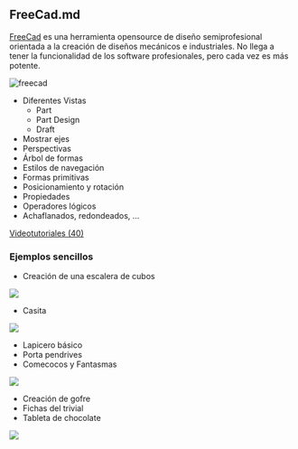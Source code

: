 ## FreeCad.md

[FreeCad](http://www.freecadweb.org/) es una herramienta opensource de diseño semiprofesional orientada a la creación de diseños mecánicos e industriales. No llega a tener la funcionalidad de los software profesionales, pero cada vez es más potente.

![freecad](http://jeromeabel.net/files/ressources/democratie-industrielle/bonus-images/fab/FreeCAD_aeroponic_system.jpg)

* Diferentes Vistas
  * Part
  * Part Design
  * Draft
* Mostrar ejes
* Perspectivas
* Árbol de formas
* Estilos de navegación
* Formas primitivas
* Posicionamiento y rotación
* Propiedades
* Operadores lógicos
* Achaflanados, redondeados, ...

[Videotutoriales (40)](https://youtu.be/2_DbFzFV9D4?feature=shared)

### Ejemplos sencillos

* Creación de una escalera de cubos

![](http://www.iearobotics.com/wiki/images/thumb/9/9d/T05-ej2-jv-almodovar.jpg/300px-T05-ej2-jv-almodovar.jpg)

* Casita

![](http://www.iearobotics.com/wiki/images/thumb/9/98/T06-ej1-JV-Almodovar.jpg/300px-T06-ej1-JV-Almodovar.jpg)

* Lapicero básico
* Porta pendrives
* Comecocos y Fantasmas

![](http://www.iearobotics.com/wiki/images/thumb/a/a0/Xoan-Sampaino-HalfBrick-2.png/300px-Xoan-Sampaino-HalfBrick-2.png)

* Creación de gofre
* Fichas del trivial
* Tableta de chocolate

![](http://www.iearobotics.com/wiki/images/thumb/9/9f/T12-ej2-chocolate-3.png/800px-T12-ej2-chocolate-3.png)

